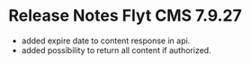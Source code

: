 # Release Notes Flyt CMS 7.9.27
* added expire date to content response in api.
* added possibility to return all content if authorized.
